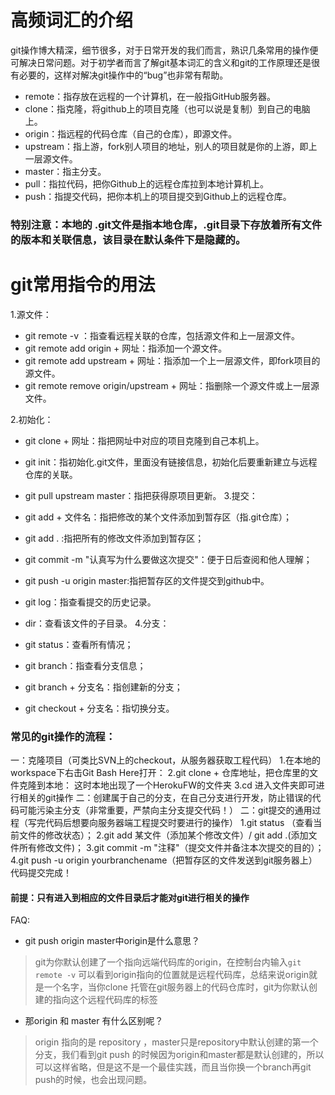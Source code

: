 # 高频词汇的介绍
git操作博大精深，细节很多，对于日常开发的我们而言，熟识几条常用的操作便可解决日常问题。对于初学者而言了解git基本词汇的含义和git的工作原理还是很有必要的，这样对解决git操作中的“bug”也非常有帮助。

* remote：指存放在远程的一个计算机，在一般指GitHub服务器。
* clone：指克隆，将github上的项目克隆（也可以说是复制）到自己的电脑上。
* origin：指远程的代码仓库（自己的仓库），即源文件。
* upstream：指上游，fork别人项目的地址，别人的项目就是你的上游，即上一层源文件。
* master：指主分支。
* pull：指拉代码，把你Github上的远程仓库拉到本地计算机上。
* push：指提交代码，把你本机上的项目提交到Github上的远程仓库。
### 特别注意：本地的 .git文件是指本地仓库，.git目录下存放着所有文件的版本和关联信息，该目录在默认条件下是隐藏的。

# git常用指令的用法
1.源文件：

* git remote -v ：指查看远程关联的仓库，包括源文件和上一层源文件。
* git remote add origin + 网址：指添加一个源文件。
* git remote add upstream + 网址：指添加一个上一层源文件，即fork项目的源文件。
* git remote remove origin/upstream + 网址：指删除一个源文件或上一层源文件。

2.初始化：

* git clone + 网址：指把网址中对应的项目克隆到自己本机上。
* git init：指初始化.git文件，里面没有链接信息，初始化后要重新建立与远程仓库的关联。
* git pull upstream master：指把获得原项目更新。
3.提交：

* git add + 文件名：指把修改的某个文件添加到暂存区（指.git仓库）；
* git add . :指把所有的修改文件添加到暂存区；
* git commit -m "认真写为什么要做这次提交"：便于日后查阅和他人理解；
* git push -u origin master:指把暂存区的文件提交到github中。
* git log：指查看提交的历史记录。
* dir：查看该文件的子目录。
4.分支：

* git status：查看所有情况；
* git branch：指查看分支信息；
* git branch + 分支名：指创建新的分支；
* git checkout + 分支名：指切换分支。

### 常见的git操作的流程：
一：克隆项目（可类比SVN上的checkout，从服务器获取工程代码）
1.在本地的workspace下右击Git Bash Here打开：
2.git clone + 仓库地址，把仓库里的文件克隆到本地：
这时本地出现了一个HerokuFW的文件夹
3.cd 进入文件夹即可进行相关的git操作
二：创建属于自己的分支，在自己分支进行开发，防止错误的代码可能污染主分支（非常重要，严禁向主分支提交代码！）
二：git提交的通用过程（写完代码后想要向服务器端工程提交时要进行的操作）
1.git status （查看当前文件的修改状态）；
2.git add 某文件（添加某个修改文件）/ git add .(添加文件所有修改文件)；
3.git commit -m "注释"（提交文件并备注本次提交的目的）；
4.git push -u origin yourbranchename（把暂存区的文件发送到git服务器上）
代码提交完成！




#### 前提：只有进入到相应的文件目录后才能对git进行相关的操作




FAQ:
* git push origin master中origin是什么意思？
> git为你默认创建了一个指向远端代码库的origin，在控制台内输入`git remote -v` 可以看到origin指向的位置就是远程代码库，总结来说origin就是一个名字，当你clone 托管在git服务器上的代码仓库时，git为你默认创建的指向这个远程代码库的标签

* 那origin 和 master 有什么区别呢？
> origin 指向的是 repository ，master只是repository中默认创建的第一个分支，我们看到git push 的时候因为origin和master都是默认创建的，所以可以这样省略，但是这不是一个最佳实践，而且当你换一个branch再git push的时候，也会出现问题。



